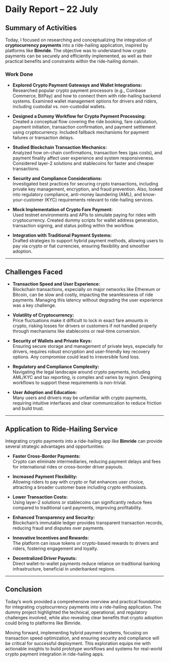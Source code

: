 # Daily Report – 22 July

## Summary of Activities

Today, I focused on researching and conceptualizing the integration of **cryptocurrency payments** into a ride-hailing application, inspired by platforms like **Bimride**. The objective was to understand how crypto payments can be securely and efficiently implemented, as well as their practical benefits and constraints within the ride-hailing domain.

### Work Done

- **Explored Crypto Payment Gateways and Wallet Integrations:**  
  Researched popular crypto payment processors (e.g., Coinbase Commerce, BitPay) and how to connect them with ride-hailing backend systems. Examined wallet management options for drivers and riders, including custodial vs. non-custodial wallets.

- **Designed a Dummy Workflow for Crypto Payment Processing:**  
  Created a conceptual flow covering the ride booking, fare calculation, payment initiation, transaction confirmation, and payment settlement using cryptocurrency. Included fallback mechanisms for payment failures or transaction delays.

- **Studied Blockchain Transaction Mechanics:**  
  Analyzed how on-chain confirmations, transaction fees (gas costs), and payment finality affect user experience and system responsiveness. Considered layer-2 solutions and stablecoins for faster and cheaper transactions.

- **Security and Compliance Considerations:**  
  Investigated best practices for securing crypto transactions, including private key management, encryption, and fraud prevention. Also, looked into regulatory compliance, anti-money laundering (AML), and know-your-customer (KYC) requirements relevant to ride-hailing services.

- **Mock Implementation of Crypto Fare Payment:**  
  Used testnet environments and APIs to simulate paying for rides with cryptocurrency. Created dummy scripts for wallet address generation, transaction signing, and status polling within the workflow.

- **Integration with Traditional Payment Systems:**  
  Drafted strategies to support hybrid payment methods, allowing users to pay via crypto or fiat currencies, ensuring flexibility and smoother adoption.

---

## Challenges Faced

- **Transaction Speed and User Experience:**  
  Blockchain transactions, especially on major networks like Ethereum or Bitcoin, can be slow and costly, impacting the seamlessness of ride payments. Managing this latency without degrading the user experience was a key challenge.

- **Volatility of Cryptocurrency:**  
  Price fluctuations make it difficult to lock in exact fare amounts in crypto, risking losses for drivers or customers if not handled properly through mechanisms like stablecoins or real-time conversion.

- **Security of Wallets and Private Keys:**  
  Ensuring secure storage and management of private keys, especially for drivers, requires robust encryption and user-friendly key recovery options. Any compromise could lead to irreversible fund loss.

- **Regulatory and Compliance Complexity:**  
  Navigating the legal landscape around crypto payments, including AML/KYC and tax reporting, is complex and varies by region. Designing workflows to support these requirements is non-trivial.

- **User Adoption and Education:**  
  Many users and drivers may be unfamiliar with crypto payments, requiring intuitive interfaces and clear communication to reduce friction and build trust.

---

## Application to Ride-Hailing Service

Integrating crypto payments into a ride-hailing app like **Bimride** can provide several strategic advantages and opportunities:

- **Faster Cross-Border Payments:**  
  Crypto can eliminate intermediaries, reducing payment delays and fees for international rides or cross-border driver payouts.

- **Increased Payment Flexibility:**  
  Allowing riders to pay with crypto or fiat enhances user choice, attracting a broader customer base including crypto enthusiasts.

- **Lower Transaction Costs:**  
  Using layer-2 solutions or stablecoins can significantly reduce fees compared to traditional card payments, improving profitability.

- **Enhanced Transparency and Security:**  
  Blockchain’s immutable ledger provides transparent transaction records, reducing fraud and disputes over payments.

- **Innovative Incentives and Rewards:**  
  The platform can issue tokens or crypto-based rewards to drivers and riders, fostering engagement and loyalty.

- **Decentralized Driver Payouts:**  
  Direct wallet-to-wallet payments reduce reliance on traditional banking infrastructure, beneficial in underbanked regions.

---

## Conclusion

Today’s work provided a comprehensive overview and practical foundation for integrating cryptocurrency payments into a ride-hailing application. The dummy project highlighted the technical, operational, and regulatory challenges involved, while also revealing clear benefits that crypto adoption could bring to platforms like Bimride.

Moving forward, implementing hybrid payment systems, focusing on transaction speed optimization, and ensuring security and compliance will be critical for successful deployment. This exploration equips me with actionable insights to build prototype workflows and systems for real-world crypto payment integration in ride-hailing apps.
